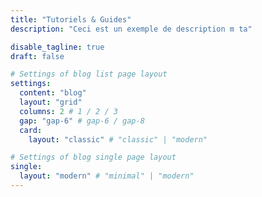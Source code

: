 ```yaml
---
title: "Tutoriels & Guides"
description: "Ceci est un exemple de description m ta"

disable_tagline: true
draft: false

# Settings of blog list page layout
settings:
  content: "blog"
  layout: "grid"
  columns: 2 # 1 / 2 / 3
  gap: "gap-6" # gap-6 / gap-8
  card:
    layout: "classic" # "classic" | "modern"

# Settings of blog single page layout
single:
  layout: "modern" # "minimal" | "modern"
---
```

